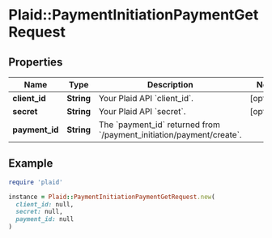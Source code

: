 # Plaid::PaymentInitiationPaymentGetRequest

## Properties

| Name | Type | Description | Notes |
| ---- | ---- | ----------- | ----- |
| **client_id** | **String** | Your Plaid API &#x60;client_id&#x60;. | [optional] |
| **secret** | **String** | Your Plaid API &#x60;secret&#x60;. | [optional] |
| **payment_id** | **String** | The &#x60;payment_id&#x60; returned from &#x60;/payment_initiation/payment/create&#x60;. |  |

## Example

```ruby
require 'plaid'

instance = Plaid::PaymentInitiationPaymentGetRequest.new(
  client_id: null,
  secret: null,
  payment_id: null
)
```

